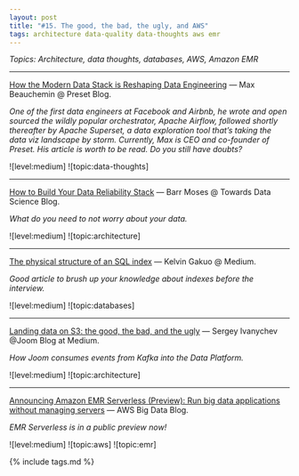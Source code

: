 ```yaml
---
layout: post
title: "#15. The good, the bad, the ugly, and AWS"
tags: architecture data-quality data-thoughts aws emr
---
```


*Topics: Architecture, data thoughts, databases, AWS, Amazon EMR*

<!--cut-->

---

[How the Modern Data Stack is Reshaping Data Engineering](https://preset.io/blog/reshaping-data-engineering/) — Max Beauchemin @ Preset Blog.

*One of the first data engineers at Facebook and Airbnb, he wrote and open sourced the wildly popular orchestrator, Apache Airflow, followed shortly thereafter by Apache Superset, a data exploration tool that’s taking the data viz landscape by storm. Currently, Max is CEO and co-founder of Preset. His article is worth to be read. Do you still have doubts?*

![level:medium] ![topic:data-thoughts]

---

[How to Build Your Data Reliability Stack](https://towardsdatascience.com/how-to-build-your-data-reliability-stack-7cf1a0f5bf30) — Barr Moses @ Towards Data Science Blog.

*What do you need to not worry about your data.*

![level:medium] ![topic:architecture] 

---

[The physical structure of an SQL index](https://medium.com/@kelvingakuo/the-physical-structure-of-an-sql-index-a246a4c8b2b5) — Kelvin Gakuo @ Medium.

*Good article to brush up your knowledge about indexes before the interview.*

![level:medium] ![topic:databases] 

---

[Landing data on S3: the good, the bad, and the ugly](https://medium.com/joom/landing-data-on-s3-the-good-the-bad-and-the-ugly-ca42a1d4408d) — Sergey Ivanychev @Joom Blog at Medium.

*How Joom consumes events from Kafka into the Data Platform.*

![level:medium] ![topic:architecture] 

---

[Announcing Amazon EMR Serverless (Preview): Run big data applications without managing servers](https://aws.amazon.com/blogs/big-data/announcing-amazon-emr-serverless-preview-run-big-data-applications-without-managing-servers/) — AWS Big Data Blog.

*EMR Serverless is in a public preview now!*

![level:medium] ![topic:aws] ![topic:emr] 

{% include tags.md %}
